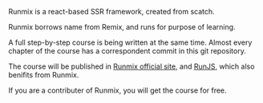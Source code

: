 Runmix is a react-based SSR framework, created from scatch. 

Runmix borrows name from Remix, and runs for purpose of learning.

A full step-by-step course is being written at the same time. Almost every chapter of the course has a correspondent commit in this git repository.

The course will be published in [Runmix official site](https://runmix.dev), and [RunJS](https://runjs.work), which also benifits from Runmix.

If you are a contributer of Runmix, you will get the course for free.
